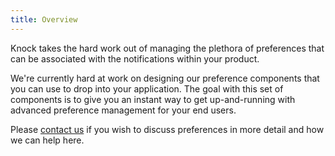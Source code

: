 ```yaml
---
title: Overview
---
```


Knock takes the hard work out of managing the plethora of preferences that can be associated with
the notifications within your product.

We're currently hard at work on designing our preference components that you can use to drop into
your application. The goal with this set of components is to give you an instant way to get up-and-running
with advanced preference management for your end users.

Please [contact us](mailto:support@knock.app) if you wish to discuss preferences in more detail and how we can help here.
